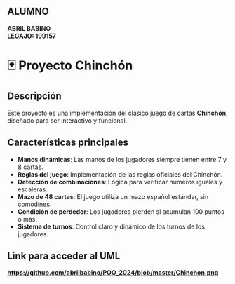 ## ALUMNO  
**ABRIL BABINO**  
**LEGAJO: 199157**  

# 🃏 **Proyecto Chinchón**  

## Descripción  
Este proyecto es una implementación del clásico juego de cartas **Chinchón**, diseñado para ser interactivo y funcional.  

## Características principales  
- **Manos dinámicas**: Las manos de los jugadores siempre tienen entre 7 y 8 cartas.  
- **Reglas del juego**: Implementación de las reglas oficiales del Chinchón.  
- **Detección de combinaciones**: Lógica para verificar números iguales y escaleras.  
- **Mazo de 48 cartas**: El juego utiliza un mazo español estándar, sin comodines.  
- **Condición de perdedor**: Los jugadores pierden si acumulan 100 puntos o más.  
- **Sistema de turnos**: Control claro y dinámico de los turnos de los jugadores.  

## Link para acceder al UML
**https://github.com/abrilbabino/POO_2024/blob/master/Chinchon.png**
